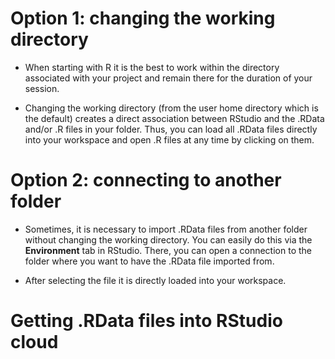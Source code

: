 # Option 1: changing the working directory

* When starting with R it is the best to work within the directory associated with your project and remain there for the duration of your session. 

* Changing the working directory (from the user home directory which is the default) creates a direct association between RStudio and the .RData and/or .R files in your folder. Thus, you can load all .RData files directly into your workspace and open .R files at any time by clicking on them.


# Option 2: connecting to another folder

* Sometimes, it is necessary to import .RData files from another folder without changing the working directory. You can easily do this via the **Environment** tab in RStudio. There, you can open a connection to the folder where you want to have the .RData file imported from.

* After selecting the file it is directly loaded into your workspace.


# Getting .RData files into RStudio cloud
